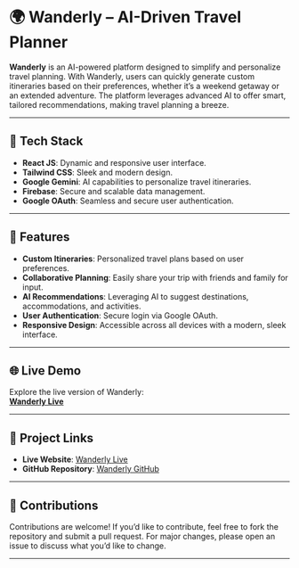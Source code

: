 # 🌍 Wanderly – AI-Driven Travel Planner

**Wanderly** is an AI-powered platform designed to simplify and personalize travel planning. With Wanderly, users can quickly generate custom itineraries based on their preferences, whether it’s a weekend getaway or an extended adventure. The platform leverages advanced AI to offer smart, tailored recommendations, making travel planning a breeze.

---

## 🚀 Tech Stack

- **React JS**: Dynamic and responsive user interface.
- **Tailwind CSS**: Sleek and modern design.
- **Google Gemini**: AI capabilities to personalize travel itineraries.
- **Firebase**: Secure and scalable data management.
- **Google OAuth**: Seamless and secure user authentication.

---

## 🌟 Features

- **Custom Itineraries**: Personalized travel plans based on user preferences.
- **Collaborative Planning**: Easily share your trip with friends and family for input.
- **AI Recommendations**: Leveraging AI to suggest destinations, accommodations, and activities.
- **User Authentication**: Secure login via Google OAuth.
- **Responsive Design**: Accessible across all devices with a modern, sleek interface.

---

## 🌐 Live Demo

Explore the live version of Wanderly:  
**[Wanderly Live](https://wanderly-ai-travel-planner.vercel.app/)**

---

## 🔗 Project Links

- **Live Website**: [Wanderly Live](https://wanderly-ai-travel-planner.vercel.app/)
- **GitHub Repository**: [Wanderly GitHub](https://github.com/Jayanthsai08/Wanderly-ai-travel-planner.git)

---

## 🤝 Contributions

Contributions are welcome! If you’d like to contribute, feel free to fork the repository and submit a pull request. For major changes, please open an issue to discuss what you’d like to change.

---



